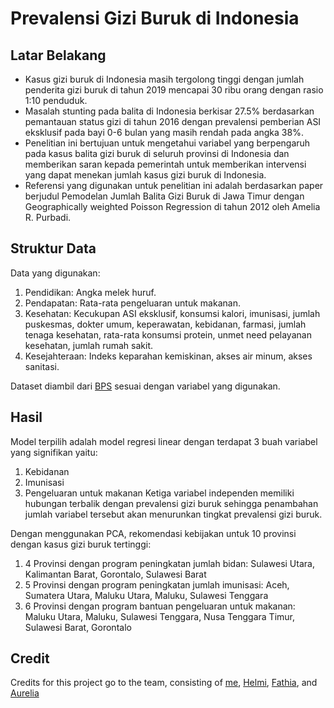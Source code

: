 # Prevalensi Gizi Buruk di Indonesia

## Latar Belakang
- Kasus gizi buruk di Indonesia masih tergolong tinggi dengan jumlah penderita gizi buruk di tahun 2019 mencapai 30 ribu orang dengan rasio 1:10 penduduk. 
- Masalah stunting pada balita di Indonesia berkisar 27.5% berdasarkan pemantauan status gizi di tahun 2016 dengan prevalensi pemberian ASI eksklusif pada bayi 0-6 bulan yang masih rendah pada angka 38%. 
- Penelitian ini bertujuan untuk mengetahui variabel yang berpengaruh pada kasus balita gizi buruk di seluruh provinsi di Indonesia dan memberikan saran kepada pemerintah untuk memberikan intervensi yang dapat menekan jumlah kasus gizi buruk di Indonesia.
- Referensi yang digunakan untuk penelitian ini adalah berdasarkan paper berjudul Pemodelan Jumlah Balita Gizi Buruk di Jawa Timur dengan Geographically weighted Poisson Regression di tahun 2012 oleh Amelia R. Purbadi.

## Struktur Data
Data yang digunakan:
1. Pendidikan: Angka melek huruf.
2. Pendapatan: Rata-rata pengeluaran untuk makanan.
3. Kesehatan: Kecukupan ASI eksklusif, konsumsi kalori, imunisasi, jumlah puskesmas, dokter umum, keperawatan, kebidanan, farmasi, jumlah tenaga kesehatan, rata-rata konsumsi protein, unmet need pelayanan kesehatan, jumlah rumah sakit.
4. Kesejahteraan: Indeks keparahan kemiskinan, akses air minum, akses sanitasi.

Dataset diambil dari [BPS](https://www.bps.go.id/) sesuai dengan variabel yang digunakan.

## Hasil
Model terpilih adalah model regresi linear dengan terdapat 3 buah variabel yang signifikan yaitu:
1. Kebidanan
2. Imunisasi
3. Pengeluaran untuk makanan
Ketiga variabel independen memiliki hubungan terbalik dengan prevalensi gizi buruk sehingga penambahan jumlah variabel tersebut akan menurunkan tingkat prevalensi gizi buruk.

Dengan menggunakan PCA, rekomendasi kebijakan untuk 10 provinsi dengan kasus gizi buruk tertinggi:
1. 4 Provinsi dengan program peningkatan jumlah bidan: Sulawesi Utara, Kalimantan Barat, Gorontalo, Sulawesi Barat
2. 5 Provinsi dengan program peningkatan jumlah imunisasi: Aceh, Sumatera Utara, Maluku Utara, Maluku, Sulawesi Tenggara
3. 6 Provinsi dengan program bantuan pengeluaran untuk makanan: Maluku Utara, Maluku, Sulawesi Tenggara, Nusa Tenggara Timur, Sulawesi Barat, Gorontalo

## Credit
Credits for this project go to the team, consisting of [me](https://www.linkedin.com/in/razikaalmira/), [Helmi](https://www.linkedin.com/in/helmi-lahuddin-ghozali/?originalSubdomain=id), [Fathia](https://www.instagram.com/fathiathaya/), and [Aurelia](https://www.linkedin.com/in/aureliagracee/?originalSubdomain=id)

